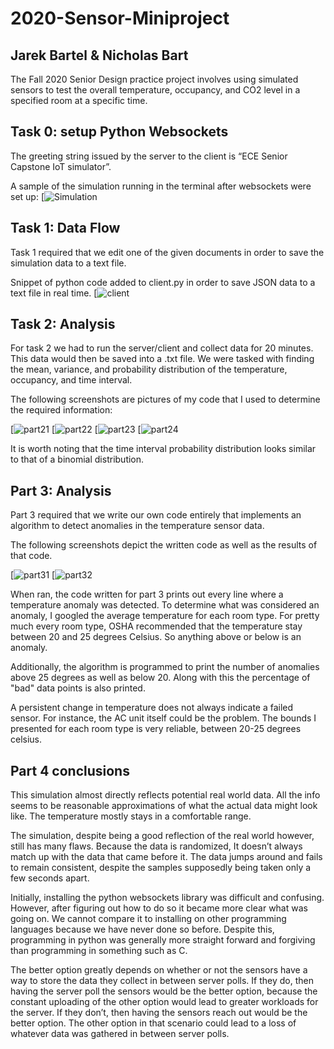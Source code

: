 # 2020-Sensor-Miniproject
## Jarek Bartel & Nicholas Bart

The Fall 2020 Senior Design practice project involves using simulated sensors to test the overall temperature, occupancy, and CO2 level in a specified room at a specific time. 

## Task 0: setup Python Websockets

The greeting string issued by the server to the client is “ECE Senior Capstone IoT simulator”.

A sample of the simulation running in the terminal after websockets were set up:
[![Simulation](https://github.com/jarekab/images/blob/master/Screen%20Shot%202020-09-11%20at%2014.25.55.png)

## Task 1: Data Flow

Task 1 required that we edit one of the given documents in order to save the simulation data to a text file.

Snippet of python code added to client.py in order to save JSON data to a text file in real time.
[![client](https://github.com/jarekab/images/blob/master/Screen%20Shot%202020-09-16%20at%2019.26.55.png)

## Task 2: Analysis

For task 2 we had to run the server/client and collect data for 20 minutes. This data would then be saved into a .txt file.
We were tasked with finding the mean, variance, and probability distribution of the temperature, occupancy, and time interval.

The following screenshots are pictures of my code that I used to determine the required information:

[![part21](https://github.com/jarekab/images/blob/master/part2-1.png)
[![part22](https://github.com/jarekab/images/blob/master/part2-2.png)
[![part23](https://github.com/jarekab/images/blob/master/part2-3.png)
[![part24](https://github.com/jarekab/images/blob/master/part2-4.png)

It is worth noting that the time interval probability distribution looks similar to that of a binomial distribution.

## Part 3: Analysis

Part 3 required that we write our own code entirely that implements an algorithm to detect anomalies in the temperature sensor data.

The following screenshots depict the written code as well as the results of that code.

[![part31](https://github.com/jarekab/images/blob/master/Screen%20Shot%202020-09-15%20at%2021.21.42.png)
[![part32](https://github.com/jarekab/images/blob/master/Screen%20Shot%202020-09-15%20at%2021.21.50.png)

When ran, the code written for part 3 prints out every line where a temperature anomaly was detected.
To determine what was considered an anomaly, I googled the average temperature for each room type.
For pretty much every room type, OSHA recommended that the temperature stay between 20 and 25 degrees Celsius. So anything above or below is an anomaly.

Additionally, the algorithm is programmed to print the number of anomalies above 25 degrees as well as below 20. Along with this the percentage of "bad" data points is also printed.

A persistent change in temperature does not always indicate a failed sensor. For instance, the AC unit itself could be the problem. The bounds I presented for each room type is very reliable, between 20-25 degrees celsius.

## Part 4 conclusions

This simulation almost directly reflects potential real world data. All the info seems to be reasonable approximations of what the actual data might look like. The temperature mostly stays in a comfortable range.

The simulation, despite being a good reflection of the real world however, still has many flaws. Because the data is randomized, It doesn’t always match up with the data that came before it. The data jumps around and fails to remain consistent, despite the samples supposedly being taken only a few seconds apart. 


Initially, installing the python websockets library was difficult and confusing. However, after figuring out how to do so it became more clear what was going on. We cannot compare it to installing on other programming languages because we have never done so before. Despite this, programming in python was generally more straight forward and forgiving than programming in something such as C.

The better option greatly depends on whether or not the sensors have a way to store the data they collect in between server polls. If they do, then having the server poll the sensors would be the better option, because the constant uploading of the other option would lead to greater workloads for the server. If they don’t, then having the sensors reach out would be the better option. The other option in that scenario could lead to a loss of whatever data was gathered in between server polls.
